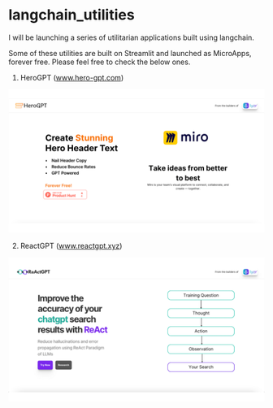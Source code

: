 # langchain_utilities
I will be launching a series of utilitarian applications built using langchain.

Some of these utilities are built on Streamlit and launched as MicroApps, forever free. Please feel free to check the below ones.

1. HeroGPT (www.hero-gpt.com)

![HeroGPT Banner](/images/HeroGPT.png)

2. ReactGPT (www.reactgpt.xyz)

![ReactGPT Banner](/images/ReactGPT.png)
